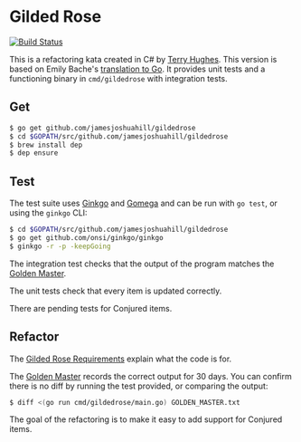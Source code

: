 # Gilded Rose

[![Build Status](https://travis-ci.org/jamesjoshuahill/gildedrose.svg?branch=develop)](https://travis-ci.org/jamesjoshuahill/gildedrose)

This is a refactoring kata created in C# by [Terry Hughes](http://twitter.com/TerryHughes). This version is based on
Emily Bache's [translation to Go](https://github.com/emilybache/GildedRose-Refactoring-Kata/tree/master/go). It provides unit tests
and a functioning binary in `cmd/gildedrose` with integration tests.

## Get

```bash
$ go get github.com/jamesjoshuahill/gildedrose
$ cd $GOPATH/src/github.com/jamesjoshuahill/gildedrose
$ brew install dep
$ dep ensure
```

## Test

The test suite uses [Ginkgo](https://onsi.github.io/ginkgo/) and [Gomega](https://onsi.github.io/gomega/) and can be run with `go test`, or using the `ginkgo` CLI:

```bash
$ cd $GOPATH/src/github.com/jamesjoshuahill/gildedrose
$ go get github.com/onsi/ginkgo/ginkgo
$ ginkgo -r -p -keepGoing
```

The integration test checks that the output of the program matches the [Golden Master](https://github.com/jamesjoshuahill/gildedrose/blob/master/cmd/gildedrose/testdata/golden_master.txt).

The unit tests check that every item is updated correctly.

There are pending tests for Conjured items.

## Refactor

The [Gilded Rose Requirements](https://github.com/jamesjoshuahill/gildedrose/blob/master/REQUIREMENTS.md) explain what
the code is for.

The [Golden Master](https://github.com/jamesjoshuahill/gildedrose/blob/master/cmd/gildedrose/testdata/golden_master.txt) records the correct
output for 30 days. You can confirm there is no diff by running the test provided, or comparing the output:

```bash
$ diff <(go run cmd/gildedrose/main.go) GOLDEN_MASTER.txt
```

The goal of the refactoring is to make it easy to add support for Conjured items.
